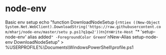 # node-env
Basic env setup
echo "function DownloadNodeSetup {`r`n`tiex ((New-Object System.Net.WebClient).DownloadString('https://raw.githubusercontent.com/mharj/node-env/master/setu
p.ps1?q1qw2'))`r`n}`r`nWrite-Host `"* 'setup-node-env' alias added`" -ForegroundColor Green`r`nNew-Alias setup-node-env DownloadNodeSetup" > %USERPROFILE%\Documents\WindowsPowerShell\profile.ps1
